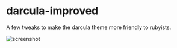 darcula-improved
================

A few tweaks to make the darcula theme more friendly to rubyists.

![screenshot](http://f.cl.ly/items/333K0c3r392W3p3F190T/Screen%20Shot%202013-01-09%20at%2010.35.29%20AM.png)
